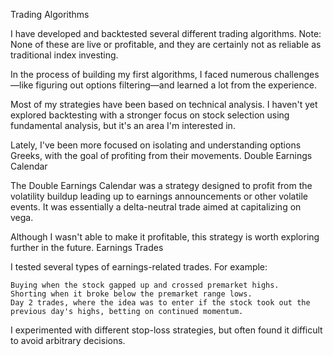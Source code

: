 Trading Algorithms

I have developed and backtested several different trading algorithms. Note: None of these are live or profitable, and they are certainly not as reliable as traditional index investing.

In the process of building my first algorithms, I faced numerous challenges—like figuring out options filtering—and learned a lot from the experience.

Most of my strategies have been based on technical analysis. I haven't yet explored backtesting with a stronger focus on stock selection using fundamental analysis, but it's an area I'm interested in.

Lately, I've been more focused on isolating and understanding options Greeks, with the goal of profiting from their movements.
Double Earnings Calendar

The Double Earnings Calendar was a strategy designed to profit from the volatility buildup leading up to earnings announcements or other volatile events. It was essentially a delta-neutral trade aimed at capitalizing on vega.

Although I wasn't able to make it profitable, this strategy is worth exploring further in the future.
Earnings Trades

I tested several types of earnings-related trades. For example:

    Buying when the stock gapped up and crossed premarket highs.
    Shorting when it broke below the premarket range lows.
    Day 2 trades, where the idea was to enter if the stock took out the previous day's highs, betting on continued momentum.

I experimented with different stop-loss strategies, but often found it difficult to avoid arbitrary decisions.

